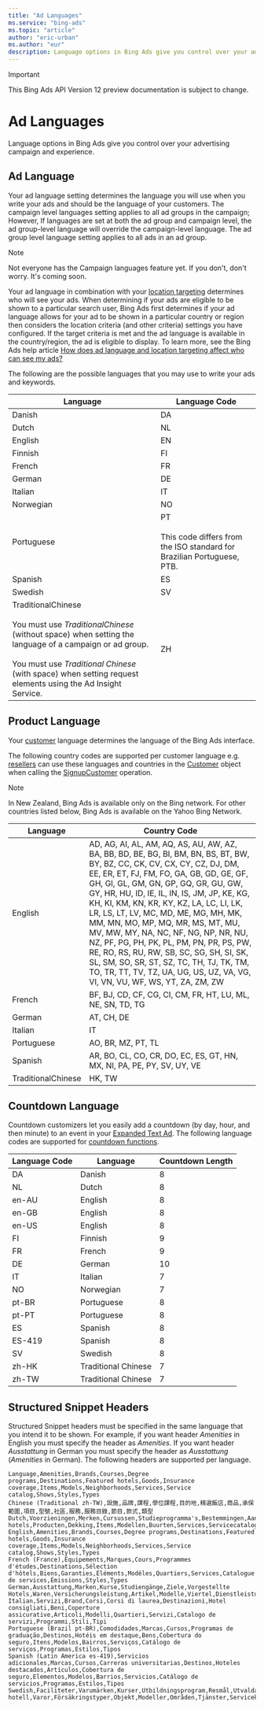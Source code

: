 ```yaml
---
title: "Ad Languages"
ms.service: "bing-ads"
ms.topic: "article"
author: "eric-urban"
ms.author: "eur"
description: Language options in Bing Ads give you control over your advertising campaign and experience. 
---
```

> [!IMPORTANT]
> This Bing Ads API Version 12 preview documentation is subject to change.

# Ad Languages
Language options in Bing Ads give you control over your advertising campaign and experience. 
 
## <a name="adlanguage"></a>Ad Language
Your ad language setting determines the language you will use when you write your ads and should be the language of your customers. The campaign level languages setting applies to all ad groups in the campaign; However, If languages are set at both the ad group and campaign level, the ad group-level language will override the campaign-level language. The ad group level language setting applies to all ads in an ad group. 

> [!NOTE] 
> Not everyone has the Campaign languages feature yet. If you don't, don't worry. It's coming soon.

Your ad language in combination with your [location targeting](../guides/show-ads-target-audience.md) determines who will see your ads. When determining if your ads are eligible to be shown to a particular search user, Bing Ads first determines if your ad language allows for your ad to be shown in a particular country or region then considers the location criteria (and other criteria) settings you have configured. If the target criteria is met and the ad language is available in the country/region, the ad is eligible to display. To learn more, see the Bing Ads help article [How does ad language and location targeting affect who can see my ads?](https://help.bingads.microsoft.com/#apex/3/en/51100/0)

The following are the possible languages that you may use to write your ads and keywords.

|Language|Language Code|
|------------|-----------------|
|Danish|DA|
|Dutch|NL|
|English|EN|
|Finnish|FI|
|French|FR|
|German|DE|
|Italian|IT|
|Norwegian|NO|
|Portuguese|PT<br /><br />This code differs from the ISO standard for Brazilian Portuguese, PTB.|
|Spanish|ES|
|Swedish|SV|
|TraditionalChinese<br /><br />You must use *TraditionalChinese* (without space) when setting the language of a campaign or ad group.<br /><br />You must use *Traditional Chinese* (with space) when setting request elements using the Ad Insight Service.|ZH|
		
## <a name="productlanguage"></a>Product Language
Your [customer](../customer-management-service/customer.md) language determines the language of the Bing Ads interface. 

The following country codes are supported per customer language e.g. [resellers](../guides/management-model-resellers.md) can use these languages and countries in the [Customer](../customer-management-service/customer.md) object when calling the [SignupCustomer](../customer-management-service/signupcustomer.md) operation.

> [!NOTE]
> In New Zealand, Bing Ads is available only on the Bing network. For other countries listed below, Bing Ads is available on the Yahoo Bing Network.

|Language|Country Code|
|------------|------------------|
|English|AD, AG, AI, AL, AM, AQ, AS, AU, AW, AZ, BA, BB, BD, BE, BG, BI, BM, BN, BS, BT, BW, BY, BZ, CC, CK, CV, CX, CY, CZ, DJ, DM, EE, ER, ET, FJ, FM, FO, GA, GB, GD, GE, GF, GH, GI, GL, GM, GN, GP, GQ, GR, GU, GW, GY, HR, HU, ID, IE, IL, IN, IS, JM, JP, KE, KG, KH, KI, KM, KN, KR, KY, KZ, LA, LC, LI, LK, LR, LS, LT, LV, MC, MD, ME, MG, MH, MK, MM, MN, MO, MP, MQ, MR, MS, MT, MU, MV, MW, MY, NA, NC, NF, NG, NP, NR, NU, NZ, PF, PG, PH, PK, PL, PM, PN, PR, PS, PW, RE, RO, RS, RU, RW, SB, SC, SG, SH, SI, SK, SL, SM, SO, SR, ST, SZ, TC, TH, TJ, TK, TM, TO, TR, TT, TV, TZ, UA, UG, US, UZ, VA, VG, VI, VN, VU, WF, WS, YT, ZA, ZM, ZW|
|French|BF, BJ, CD, CF, CG, CI, CM, FR, HT, LU, ML, NE, SN, TD, TG|
|German|AT, CH, DE|
|Italian|IT|
|Portuguese|AO, BR, MZ, PT, TL|
|Spanish|AR, BO, CL, CO, CR, DO, EC, ES, GT, HN, MX, NI, PA, PE, PY, SV, UY, VE|
|TraditionalChinese|HK, TW|

		
## <a name="countdownlanguage"></a>Countdown Language
Countdown customizers let you easily add a countdown (by day, hour, and then minute) to an event in your [Expanded Text Ad](../guides/expanded-text-ads.md). The following language codes are supported for [countdown functions](../guides/expanded-text-ads.md#countdown).

|Language Code|Language|Countdown Length|
|------------|------------|------------------|
|DA|Danish|8|
|NL|Dutch|8|
|en-AU|English|8|
|en-GB|English|8|
|en-US|English|8|
|FI|Finnish|9|
|FR|French|9|
|DE|German|10|
|IT|Italian|7|
|NO|Norwegian|7|
|pt-BR|Portuguese|8|
|pt-PT|Portuguese|8|
|ES|Spanish|8|
|ES-419|Spanish|8|
|SV|Swedish|8|
|zh-HK|Traditional Chinese|7|
|zh-TW|Traditional Chinese|7|


## <a name="structuredsnippetheaders"></a>Structured Snippet Headers
Structured Snippet headers must be specified in the same language that you intend it to be shown. For example, if you want header *Amenities* in English you must specify the header as *Amenities*.  If you want header *Ausstattung* in German you must specify the header as *Ausstattung* (*Amenities* in German). The following headers are supported per language.

```csv
Language,Amenities,Brands,Courses,Degree programs,Destinations,Featured hotels,Goods,Insurance coverage,Items,Models,Neighborhoods,Services,Service catalog,Shows,Styles,Types
Chinese (Traditional zh-TW),設施,品牌,課程,學位課程,目的地,精選飯店,商品,承保範圍,項目,型號,社區,服務,服務目錄,節目,款式,類型
Dutch,Voorzieningen,Merken,Cursussen,Studieprogramma's,Bestemmingen,Aanbevolen hotels,Producten,Dekking,Items,Modellen,Buurten,Services,Servicecatalogus,Shows,Stijlen,Typen
English,Amenities,Brands,Courses,Degree programs,Destinations,Featured hotels,Goods,Insurance coverage,Items,Models,Neighborhoods,Services,Service catalog,Shows,Styles,Types
French (France),Équipements,Marques,Cours,Programmes d'études,Destinations,Sélection d'hôtels,Biens,Garanties,Éléments,Modèles,Quartiers,Services,Catalogue de services,Émissions,Styles,Types
German,Ausstattung,Marken,Kurse,Studiengänge,Ziele,Vorgestellte Hotels,Waren,Versicherungsleistung,Artikel,Modelle,Viertel,Dienstleistungen,Dienstkatalog,Serien,Stile,Typen
Italian,Servizi,Brand,Corsi,Corsi di laurea,Destinazioni,Hotel consigliati,Beni,Coperture assicurative,Articoli,Modelli,Quartieri,Servizi,Catalogo de servizi,Programmi,Stili,Tipi
Portuguese (Brazil pt-BR),Comodidades,Marcas,Cursos,Programas de graduação,Destinos,Hotéis em destaque,Bens,Cobertura do seguro,Itens,Modelos,Bairros,Serviços,Catálogo de serviços,Programas,Estilos,Tipos
Spanish (Latin America es-419),Servicios adicionales,Marcas,Cursos,Carreras universitarias,Destinos,Hoteles destacados,Artículos,Cobertura de seguro,Elementos,Modelos,Barrios,Servicios,Catálogo de servicios,Programas,Estilos,Tipos
Swedish,Faciliteter,Varumärken,Kurser,Utbildningsprogram,Resmål,Utvalda hotell,Varor,Försäkringstyper,Objekt,Modeller,Områden,Tjänster,Servicekatalog,Program,Stilar,Typer
```
